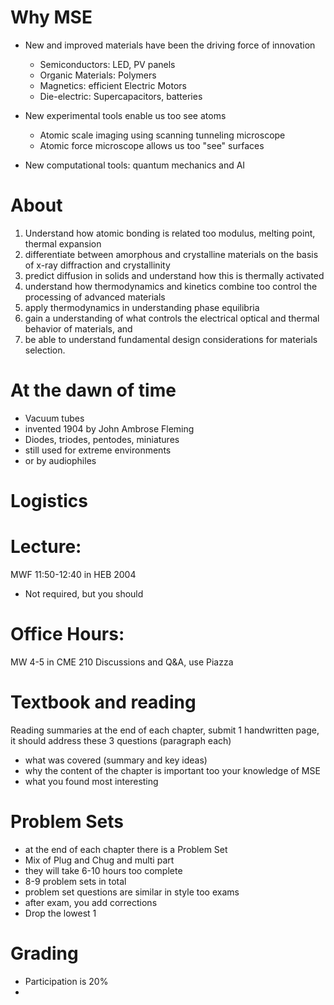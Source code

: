 # Why MSE
- New and improved materials have been the driving force of innovation
	- Semiconductors: LED, PV panels
	- Organic Materials: Polymers
	- Magnetics: efficient Electric Motors
	- Die-electric: Supercapacitors, batteries

- New experimental tools enable us too see atoms
	- Atomic scale imaging using scanning tunneling microscope
	- Atomic force microscope allows us too "see" surfaces
- New computational tools: quantum mechanics and AI
# About
1. Understand how atomic bonding is related too modulus, melting point, thermal expansion
2. differentiate between amorphous and crystalline materials on the basis of x-ray diffraction and crystallinity
3. predict diffusion in solids and understand how this is thermally activated
4. understand how thermodynamics and kinetics combine too control the processing of advanced materials
5. apply thermodynamics in understanding phase equilibria
6. gain a understanding of what controls the electrical optical and thermal behavior of materials, and
7. be able to understand fundamental design considerations for materials selection.
# At the dawn of time
- Vacuum tubes
- invented 1904 by John Ambrose Fleming
- Diodes, triodes, pentodes, miniatures
- still used for extreme environments
- or by audiophiles

# Logistics
# Lecture: 
MWF 11:50-12:40 in HEB 2004
- Not required, but you should
# Office Hours:
MW 4-5 in CME 210
Discussions and Q&A, use Piazza

# Textbook and reading
Reading summaries at the end of each chapter, submit 1 handwritten page, it should address these 3 questions (paragraph each)
- what was covered (summary and key ideas)
- why the content of the chapter is important too your knowledge of MSE
- what you found most interesting

# Problem Sets
- at the end of each chapter there is a Problem Set
- Mix of Plug and Chug and multi part
- they will take 6-10 hours too complete
- 8-9 problem sets in total
- problem set questions are similar in style too exams
- after exam, you add corrections
- Drop the lowest 1
# Grading
- Participation is 20%
- 